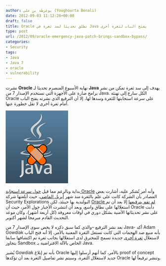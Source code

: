 ```yaml
---
author: يوغرطة بن علي (Youghourta Benali)
date: 2012-09-03 11:12:28+00:00
draft: false
title: Oracle تطلق تحديثا لسد ثغرة في Java يفتح الباب لثغرة أخرى
type: post
url: /2012/09/oracle-emergency-java-patch-brings-sandbox-bypass/
categories:
- Security
tags:
- Java
- Java 7
- oracle
- vulnerability
---
```


نشرت **Oracle** نهاية الأسبوع المنصرم تحديثا لـ **Java** يهدف إلى سد ثغرة تمكن من نشر برامج ضارة على الأجهزة التي تستخدم الإصدار 7 من Java. الكل سارع إلى تهنئة Oracle على سرعة استجابتها للثغرة وسدها لها، إلا أن الترقيع الذي نشرته يفتح الباب أمام ثغرة أخرى لا تقل خطورة عنها.




[![](java-patch.png)
](java-patch.png)




بداية وبالرغم مما قيل [حول سرعة استجابة Oracle](http://www.computerworld.com/s/article/9230786/Oracle_s_emergency_Java_patch_blocks_zero_day_exploits_researchers_confirm) وأنه أمر تُشكر عليه، أشارت بعض المصادر بأن الشركة كانت على علم بالثغرة منذ شهر [أبريل الماضي](http://seclists.org/bugtraq/2012/Aug/225)، حيث أبلغتها شركة Security Explorations البولندية بها حينئذ، لكن [Oracle لم تقم بترقيعها](https://blogs.oracle.com/security/entry/security_alert_for_cve_20121) إلا بعد أن تم استغلالها على نطاق واسع، وبعد أن انتشرت الأخبار حول الأمر، حيث أن Oracle دأبت على نشر تحديثاتها الأمنية بشكل دوري في أوقات معروفة (كل أربعة أشهر)، وكان موعد التحديث القادم مبرمجا لشهر أكتوبر.




بعد نشر الترقيع –والذي كما سبق ذكره لا يخص سوى الإصدار 7 من Java- أكد Adam Gowdiak بأنه منيع ضد الهجمات التي كانت تستغل الثغرة المعنية بالأمر، إلا أنه فتح الباب لاستغلال [ثغرة أخرى](http://seclists.org/bugtraq/2012/Aug/225) جديدة تسمح للمخترق لدى استغلالها بجانب ثغرة تم اكتشافها سابقا بتجاوز Sandbox الخاص بالآلة الافتراضية بـ Java.




يُشير Gowdiak بأنه تم إبلاغ Oracle بالأمر، كما أنهم أرسلوا إليها proof of concept جديد لاستغلال الثغرة، وسيتم نشر تفاصيل الثغرة بعد أن تؤكدها Oracle وتنشر ترقيعاً لها.
